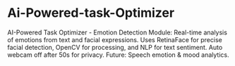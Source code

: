 # Ai-Powered-task-Optimizer
AI-Powered Task Optimizer - Emotion Detection Module: Real-time analysis of emotions from text and facial expressions. Uses RetinaFace for precise facial detection, OpenCV for processing, and NLP for text sentiment. Auto webcam off after 50s for privacy. Future: Speech emotion &amp; mood analytics.
